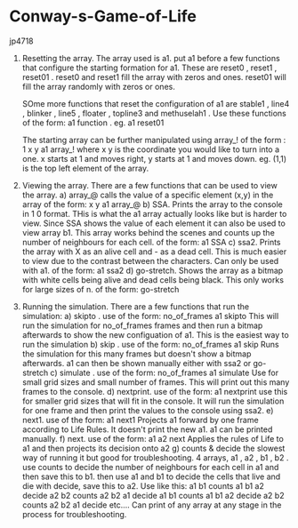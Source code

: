 # Conway-s-Game-of-Life
jp4718
1) Resetting the array. 
   The array used is a1. put a1 before a few functions that configure the starting formation for a1.
   These are reset0 , reset1 , reset01 . reset0 and reset1 fill the array with zeros and ones. reset01 will fill the array randomly with zeros or ones.
   
   SOme more functions that reset the configuration of a1 are stable1 , line4  , blinker , line5  , floater , topline3 and methuselah1 .
   Use these functions of the form:       a1 function .
   eg. a1 reset01
   
   The starting array can be further manipulated using array_!
   of the form : 1 x y a1 array_! 
   where x y is the coordinate you would like to turn into a one. 
   x starts at 1 and moves right, y starts at 1 and moves down. eg. (1,1) is the top left element of the array.
   
2) Viewing the array.
   There are a few functions that can be used to view the array.
   a) array_@ calls the value of a specific element (x,y) in the array
      of the form: x y a1 array_@
   b) SSA. Prints the array to the console in 1 0 format. THis is what the a1 array actually looks like but is harder to view.
      Since SSA shows the value of each element it can also be used to view array b1. This array works behind the scenes and counts up the number of neighbours for each             cell. 
      of the form: a1 SSA
   c) ssa2. Prints the array with X as an alive cell and - as a dead cell. This is much easier to view due to the contrast between the characters. Can only be used with             a1.
      of the form: a1 ssa2
   d) go-stretch. Shows the array as a bitmap with white cells being alive and dead cells being black. This only works for large sizes of n.
      of the form: go-stretch
      
   
3) Running the simulation. There are a few functions that run the simulation:
   a) skipto . use of the form:        no_of_frames a1 skipto
      This will run the simulation for no_of_frames frames and then run a bitmap afterwards to show the new configuation of a1. 
      This is the easiest way to run the simulation
   b) skip . use of the form:        no_of_frames a1 skip
      Runs the simulation for this many frames but doesn't show a bitmap afterwards. a1 can then be shown manually either with ssa2 or go-stretch 
   c) simulate . use of the form:    no_of_frames a1 simulate
      Use for small grid sizes and small number of frames.
      This will print out this many frames to the console. 
   d) nextprint. use of the form:    a1 nextprint
      use this for smaller grid sizes that will fit in the console. It will run the simulation for one frame and then print the values to the console using ssa2.
   e) next1. use of the form:        a1 next1
      Projects a1 forward by one frame according to Life Rules. It doesn't print the new a1. a1 can be printed manually.
   f) next. use of the form:         a1 a2 next
      Applies the rules of Life to a1 and then projects its decision onto a2
   g) counts & decide the slowest way of running it but good for troubleshooting.
      4 arrays, a1 , a2 , b1 , b2 .
      use counts to decide the number of neighbours for each cell in a1 and then save this to b1.
      then use a1 and b1 to decide the cells that live and die with decide, save this to a2.
      Use like this:
      a1 b1 counts
      a1 b1 a2 decide
      a2 b2 counts
      a2 b2 a1 decide
      a1 b1 counts
      a1 b1 a2 decide
      a2 b2 counts
      a2 b2 a1 decide
      etc....
      Can print of any array at any stage in the process for troubleshooting. 
